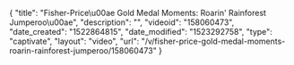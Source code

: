 {
    "title": "Fisher-Price\u00ae Gold Medal Moments: Roarin' Rainforest Jumperoo\u00ae",
    "description": "",
    "videoid": "158060473",
    "date_created": "1522864815",
    "date_modified": "1523292758",
    "type": "captivate",
    "layout": "video",
    "url": "\/v\/fisher-price-gold-medal-moments-roarin-rainforest-jumperoo\/158060473"
}